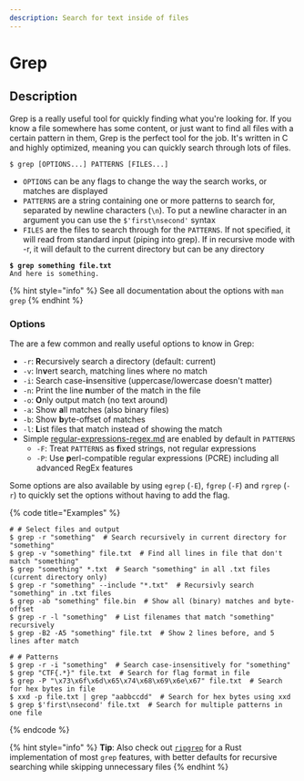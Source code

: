 ```yaml
---
description: Search for text inside of files
---
```


# Grep

## Description

Grep is a really useful tool for quickly finding what you're looking for. If you know a file somewhere has some content, or just want to find all files with a certain pattern in them, Grep is the perfect tool for the job. It's written in C and highly optimized, meaning you can quickly search through lots of files.&#x20;

```shell-session
$ grep [OPTIONS...] PATTERNS [FILES...]
```

* `OPTIONS` can be any flags to change the way the search works, or matches are displayed
* `PATTERNS` are a string containing one or more patterns to search for, separated by newline characters (`\n`). To put a newline character in an argument you can use the `$'first\nsecond'` syntax
* `FILES` are the files to search through for the `PATTERNS`. If not specified, it will read from standard input (piping into grep). If in recursive mode with -r, it will default to the current directory but can be any directory

<pre class="language-shell-session" data-title="Simple example"><code class="lang-shell-session"><strong>$ grep something file.txt
</strong>And here is something.
</code></pre>

{% hint style="info" %}
See all documentation about the options with `man grep`
{% endhint %}

### Options

The are a few common and really useful options to know in Grep:

* `-r`: **R**ecursively search a directory (default: current)
* `-v`: In**v**ert search, matching lines where no match
* `-i`: Search case-**i**nsensitive (uppercase/lowercase doesn't matter)
* `-n`: Print the line **n**umber of the match in the file
* `-o`: **O**nly output match (no text around)
* `-a`: Show **a**ll matches (also binary files)
* `-b`: Show **b**yte-offset of matches
* `-l`: **L**ist files that match instead of showing the match
* Simple [regular-expressions-regex.md](../languages/regular-expressions-regex.md "mention") are enabled by default in `PATTERNS`
  * `-F`: Treat `PATTERNS` as **f**ixed strings, not regular expressions
  * `-P`: Use **p**erl-compatible regular expressions (PCRE) including all advanced RegEx features

Some options are also available by using `egrep` (`-E`), `fgrep` (`-F`) and `rgrep` (`-r`) to quickly set the options without having to add the flag.&#x20;

{% code title="Examples" %}
```shell-session
# # Select files and output
$ grep -r "something"  # Search recursively in current directory for "something"
$ grep -v "something" file.txt  # Find all lines in file that don't match "something"
$ grep "something" *.txt  # Search "something" in all .txt files (current directory only)
$ grep -r "something" --include "*.txt"  # Recursivly search "something" in .txt files
$ grep -ab "something" file.bin  # Show all (binary) matches and byte-offset
$ grep -r -l "something"  # List filenames that match "something" recursively
$ grep -B2 -A5 "something" file.txt  # Show 2 lines before, and 5 lines after match

# # Patterns
$ grep -r -i "something"  # Search case-insensitively for "something"
$ grep "CTF{.*}" file.txt  # Search for flag format in file
$ grep -P "\x73\x6f\x6d\x65\x74\x68\x69\x6e\x67" file.txt  # Search for hex bytes in file
$ xxd -p file.txt | grep "aabbccdd"  # Search for hex bytes using xxd
$ grep $'first\nsecond' file.txt  # Search for multiple patterns in one file
```
{% endcode %}

{% hint style="info" %}
**Tip**: Also check out [`ripgrep`](https://github.com/BurntSushi/ripgrep) for a Rust implementation of most `grep` features, with better defaults for recursive searching while skipping unnecessary files
{% endhint %}
